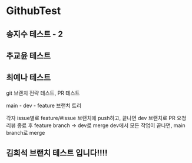 # GithubTest

## 송지수 테스트 - 2

## 추교윤 테스트

## 최예나 테스트
git 브랜치 전략 테스트, PR 테스트

main - dev - feature 브랜치 트리

각자 issue별로 feature/#issue 브랜치에 push하고, 끝나면 dev 브랜치로 PR 요청
리뷰 종료 후 feature branch -> dev로 merge
dev에서 모든 작업이 끝나면, main branch로 merge



## 김희석 브랜치 테스트 입니다!!!!